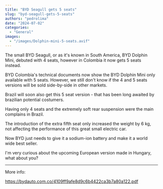 ```yaml
---
title: "BYD Seagull gets 5 seats"
slug: "byd-seagull-gets-5-seats"
authors: "pedrolima"
date: "2024-07-02"
categories:
  - "General"
images:
  - "/images/Dolphin-mini-5-seats.avif"
---
```


The small BYD Seagull, or as it's known in South America, BYD Dolphin Mini, debuted with 4 seats, however in Colombia it now gets 5 seats instead.

BYD Colombia's technical documents now show the BYD Dolphin Mini only available with 5 seats. However, we still don't know if the 4 and 5 seats versions will be sold side-by-side in other markets.

Brazil will soon also get this 5 seat version - that has been long awaited by brazilian potential costumers.

Having only 4 seats and the extremely soft rear suspension were the main complains in Brazil.

The introduction of the extra fifth seat only increased the weight by 6 kg, not affecting the performance of this great small electric car.

Now BYD just needs to give it a sodium-ion battery and make it a world wide best seller.

I'm very curious about the upcoming European version made in Hungary, what about you?

---

More info:

https://bydauto.com.co/4109ff9afe8d9c6b4422ca3b7a80a122.pdf